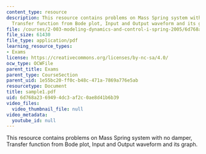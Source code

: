 ```yaml
---
content_type: resource
description: This resource contains problems on Mass Spring system with no damper,
  Transfer function from Bode plot, Input and Output waveform and its graph.
file: /courses/2-003-modeling-dynamics-and-control-i-spring-2005/6d768a2369494dc3af2c0ae8d41b6b39_sample1.pdf
file_size: 61430
file_type: application/pdf
learning_resource_types:
- Exams
license: https://creativecommons.org/licenses/by-nc-sa/4.0/
ocw_type: OCWFile
parent_title: Exams
parent_type: CourseSection
parent_uid: 1e55bc20-ff0c-b48c-471a-7869a776e5ab
resourcetype: Document
title: sample1.pdf
uid: 6d768a23-6949-4dc3-af2c-0ae8d41b6b39
video_files:
  video_thumbnail_file: null
video_metadata:
  youtube_id: null
---
```

This resource contains problems on Mass Spring system with no damper, Transfer function from Bode plot, Input and Output waveform and its graph.